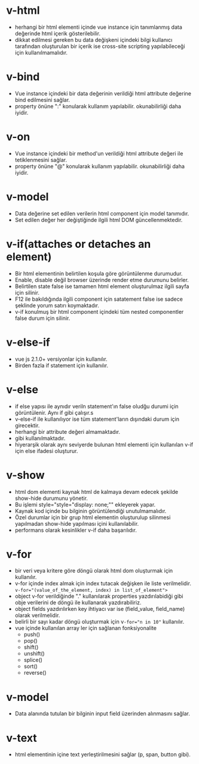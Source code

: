 # **v-html**
- herhangi bir html elementi içinde vue instance için tanımlanmış data değerinde html içerik gösterilebilir.
- dikkat edilmesi gereken bu data değişkeni içindeki bilgi kullanıcı tarafından oluşturulan bir içerik ise cross-site scripting yapılabileceği için kullanılmamalıdır.

# **v-bind**
- Vue instance içindeki bir data değerinin verildiği html attribute değerine bind edilmesini sağlar.
- property önüne ":" konularak kullanım yapılabilir. okunabilirliği daha iyidir.

# **v-on**
- Vue instance içindeki bir method'un verildiği html attribute değeri ile tetiklenmesini sağlar.
- property önüne "@" konularak kullanım yapılabilir. okunabilirliği daha iyidir.

# **v-model**
- Data değerine set edilen verilerin html component için model tanımıdır.
- Set edilen değer her değiştiğinde ilgili html DOM güncellenmektedir.

# **v-if**(attaches or detaches an element)
- Bir html elementinin belirtilen koşula göre görüntülenme durumudur. 
- Enable, disable değil browser üzerinde render etme durumunu belirler.
- Belirtilen state false ise tamamen html element oluşturulmaz ilgili sayfa için silinir.
- F12 ile bakıldığında ilgili component için satatement false ise sadece <!----> şeklinde yorum satırı koymaktadır.
- v-if konulmuş bir html component içindeki tüm nested componentler false durum için silinir.

# **v-else-if**
- vue js 2.1.0+ versiyonlar için kullanılır.
- Birden fazla if statement için kullanılır.

# **v-else**
- if else yapısı ile aynıdır veriln statement'ın false oludğu durumi için görüntülenir. Aynı if gibi çalışır.s
- v-else-if ile kullanılıyor ise tüm statement'ların dışındaki durum için girecektir.
- herhangi bir attribute değeri almamaktadır.
- <div v-else> gibi kullanılmaktadır.
- hiyerarşik olarak aynı seviyerde bulunan html elementi için kullanılan v-if için else ifadesi oluşturur.

# **v-show**
- html dom elementi kaynak html de kalmaya devam edecek şekilde show-hide durumunu yönetir.
- Bu işlemi style="style="display: none;"" ekleyerek yapar.
- Kaynak kod içinde bu bilginin görüntülendiği unutulmamalıdır.
- Özel durumlar için bir grup html elementin oluşturulup silinmesi yapılmadan show-hide yapılması içini kullanılabilir.
- performans olarak kesinlikler v-if daha başarılıdır.

# **v-for**
- bir veri veya kritere göre döngü olarak html dom oluşturmak için kullanılır.
- v-for içinde index almak için index tutacak değişken ile liste verilmelidir. `v-for="(value_of_the_element, index) in list_of_element">`
- object v-for verildiğinde "." kullanılarak properties yazdırılabidiği gibi obje verilerini de döngü ile kullanarak yazdırabiliriz.
- object fields yazdırılırken key ihtiyacı var ise  (field_value, field_name) olarak verilmelidir.
- belirli bir sayı kadar döngü oluşturmak için v`-for="n in 10"` kullanılır.
- vue içinde kullanılan array ler için sağlanan fonksiyonalite
   - push()
   - pop()
   - shift()
   - unshift()
   - splice()
   - sort()
   - reverse()
   
# **v-model**
- Data alanında tutulan bir bilginin input field üzerinden alınmasını sağlar.
   
# **v-text**
- html elementinin içine text yerleştirilmesini sağlar (p, span, button gibi).

